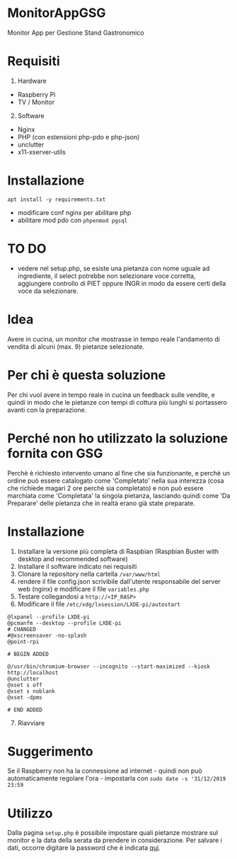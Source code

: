 # MonitorAppGSG
Monitor App per Gestione Stand Gastronomico

# Requisiti
1) Hardware
- Raspberry Pi
- TV / Monitor
2) Software
- Nginx
- PHP (con estensioni php-pdo e php-json)
- unclutter
- x11-xserver-utils

# Installazione
`apt install -y requirements.txt`
- modificare conf nginx per abilitare php
- abilitare mod pdo con `phpenmod pgsql`

# TO DO 
- vedere nel setup.php, se esiste una pietanza con nome uguale ad ingrediente, il select potrebbe non selezionare voce corretta, aggiungere controllo di PIET oppure INGR in modo da essere certi della voce da selezionare.

# Idea
Avere in cucina, un monitor che mostrasse in tempo reale l'andamento di vendita di alcuni (max. 9) pietanze selezionate.

# Per chi è questa soluzione
Per chi vuol avere in tempo reale in cucina un feedback sulle vendite, e quindi in modo che le pietanze con tempi di cottura più lunghi si portassero avanti con la preparazione.

# Perché non ho utilizzato la soluzione fornita con GSG
Perchè è richiesto intervento umano al fine che sia funzionante, e perchè un ordine può essere catalogato come 'Completato' nella sua interezza (cosa che richiede magari 2 ore perchè sia completato) e non può essere marchiata come 'Completata' la singola pietanza, lasciando quindi come 'Da Preparare' delle pietanza che in realtà erano già state preparate.

# Installazione
1) Installare la versione più completa di Raspbian (Raspbian Buster with desktop and recommended software)
2) Installare il software indicato nei requisiti
3) Clonare la repository nella cartella `/var/www/html`
4) rendere il file config.json scrivibile dall'utente responsabile del server web (nginx) e modificare il file `variables.php`
5) Testare collegandosi a `http://<IP_RASP>`
6) Modificare il file `/etc/xdg/lxsession/LXDE-pi/autostart`

```
@lxpanel --profile LXDE-pi
@pcmanfm --desktop --profile LXDE-pi
# CHANGED
#@xscreensaver -no-splash
@point-rpi
 
# BEGIN ADDED

@/usr/bin/chromium-browser --incognito --start-maximized --kiosk http://localhost
@unclutter
@xset s off
@xset s noblank
@xset -dpms
 
# END ADDED
```
7) Riavviare

# Suggerimento
Se il Raspberry non ha la connessione ad internet - quindi non può automaticamente regolare l'ora - impostarla con `sudo date -s '31/12/2019 23:59`

# Utilizzo
Dalla pagina `setup.php` è possibile impostare quali pietanze mostrare sul monitor e la data della serata da prendere in considerazione. Per salvare i dati, occorre digitare la password che è indicata [qui](https://github.com/PierfrancescoElia/MonitorAppGSG/blob/master/setup.php#L4).
